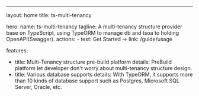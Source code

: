 ---
layout: home
title: ts-multi-tenancy

hero:
  name: ts-multi-tenancy
  tagline: A multi-tenancy structure provider base on TypeScript, using TypeORM to manage db and tsoa to holding OpenAPI(Swagger).
  actions:
    - text: Get Started →
      link: /guide/usage

features:
  - title: Multi-Tenancy structure pre-build platform
    details: PreBuild platform let developer don't worry about multi-tenancy structure design.
  - title: Various database supports
    details: With TypeORM, it supports more than 10 kinds of database support such as Postgres, Microsoft SQL Server, Oracle, etc.
